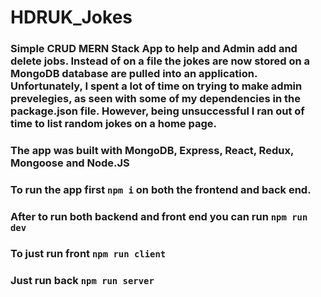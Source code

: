 # HDRUK_Jokes

### Simple CRUD MERN Stack App to help and Admin add and delete jobs. Instead of on a file the jokes are now stored on a MongoDB database are pulled into an application. Unfortunately, I spent a lot of time on trying to make admin prevelegies, as seen with some of my dependencies in the package.json file. However, being unsuccessful I ran out of time to list random jokes on a home page.

### The app was built with MongoDB, Express, React, Redux, Mongoose and Node.JS

### To run the app first ```npm i``` on both the frontend and back end.
### After to run both backend and front end you can run ```npm run dev```
### To just run front ```npm run client```
### Just run back ```npm run server```
